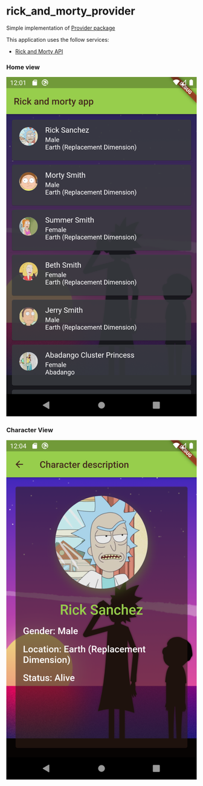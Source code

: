 # rick_and_morty_provider

Simple implementation of [Provider package](https://pub.dev/packages/provider)

This application uses the follow services:

- [Rick and Morty API](https://rickandmortyapi.com)


### Home view


![Demo](/screenshots/homeView.png)


### Character View


![Demo](/screenshots/character.png)